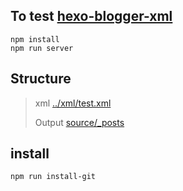 ## To test [hexo-blogger-xml](https://github.com/dimaslanjaka/hexo-blogger-xml/tree/compiler)
```shell
npm install
npm run server
```

## Structure
> xml  [../xml/test.xml](https://github.com/dimaslanjaka/hexo-blogger-xml/tree/compiler/xml/)
>
> Output [source/_posts](https://github.com/dimaslanjaka/hexo-blogger-xml/tree/compiler/demo/source/_posts)

## install
```shell
npm run install-git
```